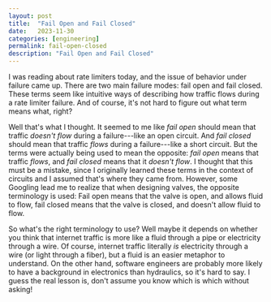 ```yaml
---
layout: post
title:  "Fail Open and Fail Closed"
date:   2023-11-30
categories: [engineering]
permalink: fail-open-closed
description: "Fail Open and Fail Closed"
---
```


I was reading about rate limiters today, and the issue of behavior under failure came up. There are two main failure modes: fail open and fail closed. These terms seem like intuitive ways of describing how traffic flows during a rate limiter failure. And of course, it's not hard to figure out what term means what, right?

Well that's what I thought. It seemed to me like *fail open* should mean that traffic *doesn't flow* during a failure---like an open circuit. And *fail closed* should mean that traffic *flows* during a failure---like a short circuit. But the terms were actually being used to mean the opposite: *fail open* means that traffic *flows*, and *fail closed* means that it *doesn't flow*. I thought that this must be a mistake, since I originally learned these terms in the context of circuits and I assumed that's where they came from. However, some Googling lead me to realize that when designing valves, the opposite terminology is used: Fail open means that the valve is open, and allows fluid to flow, fail closed means that the valve is closed, and doesn't allow fluid to flow.

So what's the right terminology to use? Well maybe it depends on whether you think that internet traffic is more like a fluid through a pipe or electricity through a wire. Of course, internet traffic literally *is* electricity through a wire (or light through a fiber), but a fluid is an easier metaphor to understand. On the other hand, software engineers are probably more likely to have a background in electronics than hydraulics, so it's hard to say. I guess the real lesson is, don't assume you know which is which without asking!